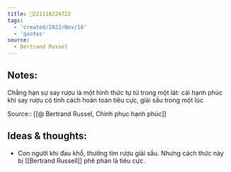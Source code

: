```yaml
---
title: 💬221118224722
tags:
  - 'created/2022/Nov/18'
  - 'quotes'
source:
  - Bertrand Russel
---
```


## Notes:
Chẳng hạn sự say rượu là một hình thức tự tử trong một lát: cái hạnh phúc khi say rượu có tính cách hoàn toàn tiêu cực, giải sầu trong một lúc

Source:: [[@ Bertrand Russel, Chinh phục hạnh phúc]]

## Ideas & thoughts:
- Con người khi đau khổ, thường tìm rượu giải sầu. Nhưng cách thức này bị [[Bertrand Russell]] phê phán là tiêu cực.